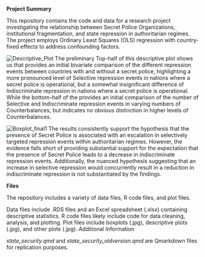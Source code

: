 **Project Summary**

This repository contains the code and data for a research project investigating the relationship between Secret Police Organizations, institutional fragmentation, and state repression in authoritarian regimes. The project employs Ordinary Least Squares (OLS) regression with country-fixed effects to address confounding factors.

![Descriptive_Plot](https://github.com/user-attachments/assets/3821a8eb-d946-4337-aa50-fbb21ef89059)
The preliminary Top-half of this descriptive plot shows us that provides an initial bivariate comparison of the different repression events between countries with and without a secret police, highlighting a more pronounced level of Selective repression events in nations where a secret police is operational, but a somewhat insignificant difference of Indiscriminate repression in nations where a secret police is operational. While the bottom-half of the provides an initial comparison of the number of Selective and Indiscriminate repression events in varying numbers of Counterbalances, but indicates no obvious distinction in higher levels of Counterbalances.

![Boxplot_final1](https://github.com/user-attachments/assets/cef32d47-103c-4572-9096-af8a10d1d56f)
The results consistently support the hypothesis that the presence of Secret Police is associated with an escalation in selectively targeted repression events within authoritarian regimes. However, the evidence falls short of providing substantial support for the expectation that the presence of Secret Police leads to a decrease in indiscriminate repression events. Additionally, the nuanced hypothesis suggesting that an increase in selective repression would concurrently result in a reduction in indiscriminate repression is not substantiated by the findings.

**Files**

The repository includes a variety of data files, R code files, and plot files.

Data files include .RDS files and an Excel spreadsheet (.xlsx) containing descriptive statistics.
R code files likely include code for data cleaning, analysis, and plotting.
Plot files include boxplots (.jpg), descriptive plots (.jpg), and other plots (.jpg).
Additional Information

_state_security.qmd_ and _state_security_oldversion.qmd_ are Qmarkdown files for replication purposes.
